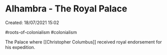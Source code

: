 # Alhambra - The Royal Palace
Created: 18/07/2021 15:02

#roots-of-colonialism #colonialism

The Palace where [[Christopher Columbus]] received royal endorsement for his expedition.